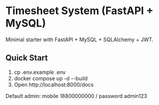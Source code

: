 # Timesheet System (FastAPI + MySQL)

Minimal starter with FastAPI + MySQL + SQLAlchemy + JWT.

## Quick Start
1) cp .env.example .env
2) docker compose up -d --build
3) Open http://localhost:8000/docs

Default admin: mobile 18800000000 / password admin123
